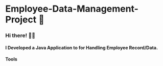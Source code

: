 # Employee-Data-Management-Project 📅

### Hi there! 🙋‍♂️

#### I Developed a Java Application to for Handling Employee Record/Data.
#### Tools


